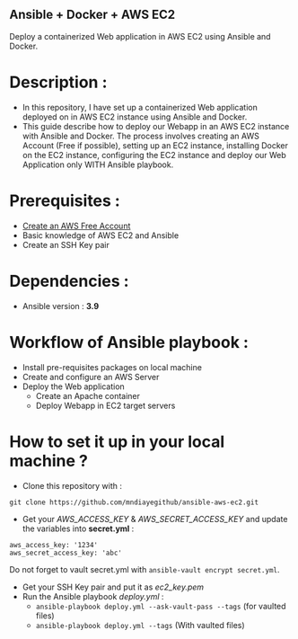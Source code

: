 ## Ansible + Docker + AWS EC2 

Deploy a containerized Web application in AWS EC2 using Ansible and Docker.

# Description :

- In this repository, I have set up a containerized Web application deployed on in AWS EC2 instance using Ansible and Docker.
- This guide describe how to deploy our Webapp in an AWS EC2 instance with Ansible and Docker. The process involves creating an AWS Account (Free if possible), setting up an EC2 instance, installing Docker on the EC2 instance, configuring the EC2 instance and deploy our Web Application only WITH Ansible playbook.
 
# Prerequisites : 

- [Create an AWS Free Account](https://portal.aws.amazon.com/billing/signup?p=ft&c=hp&z=6 "Create an AWS Free Account")
- Basic knowledge of AWS EC2 and Ansible
- Create an SSH Key pair

# Dependencies : 

- Ansible version : **3.9** 

# Workflow of Ansible playbook : 

- Install pre-requisites packages on local machine 
- Create and configure an AWS Server
- Deploy the Web application
  * Create an Apache container
  * Deploy Webapp in EC2 target servers

# How to set it up in your local machine ?

- Clone this repository with : 
```
git clone https://github.com/mndiayegithub/ansible-aws-ec2.git
```
- Get your _AWS_ACCESS_KEY_ & _AWS_SECRET_ACCESS_KEY_ and update the variables into **secret.yml** :
``` 
aws_access_key: '1234'
aws_secret_access_key: 'abc'
```
Do not forget to vault secret.yml with `ansible-vault encrypt secret.yml`.

- Get your SSH Key pair and put it as _ec2_key.pem_
- Run the Ansible playbook _deploy.yml_ :
  * `ansible-playbook deploy.yml --ask-vault-pass --tags` (for vaulted files)
  * `ansible-playbook deploy.yml --tags` (With vaulted files) 

